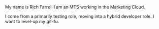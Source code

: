 My name is Rich Farrell
I am an MTS working in the Marketing Cloud.

I come from a primarily testing role, moving into a hybrid developer role. I want to level-up my git-fu.
